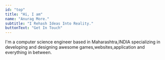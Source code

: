 ```yaml
---
id: "top"
title: "Hi, I am"
name: "Anurag More."
subtitle: "I Rehash Ideas Into Reality."
buttonText: "Get In Touch"
---
```


I'm a computer science engineer based in Maharashtra,INDIA specializing in developing and designing awesome games,websites,application and everything in between.
